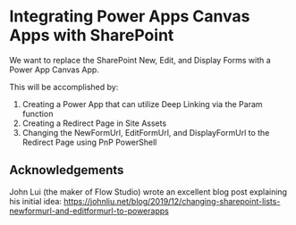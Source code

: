 # Integrating Power Apps Canvas Apps with SharePoint

We want to replace the SharePoint New, Edit, and Display Forms with a Power App Canvas App.

This will be accomplished by:
1. Creating a Power App that can utilize Deep Linking via the Param function
2. Creating a Redirect Page in Site Assets
3. Changing the NewFormUrl, EditFormUrl, and DisplayFormUrl to the Redirect Page using PnP PowerShell



## Acknowledgements
John Lui (the maker of Flow Studio) wrote an excellent blog post explaining his initial idea:
https://johnliu.net/blog/2019/12/changing-sharepoint-lists-newformurl-and-editformurl-to-powerapps
